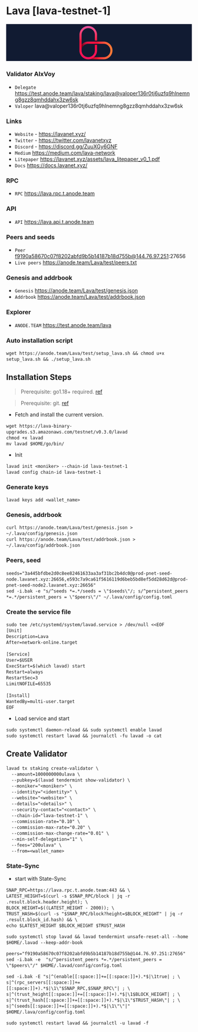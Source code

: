 # Lava [lava-testnet-1]
![Lava Guide](https://github.com/Voynitskiy/Voynitskiy/blob/main/testnet/Lava/Lava.png)
### Validator AlxVoy
* `Delegate` https://test.anode.team/lava/staking/lava@valoper136r0tj6uzfq9hlnemng8gzz8qmhddahx3zw6sk
* `Valoper` lava@valoper136r0tj6uzfq9hlnemng8gzz8qmhddahx3zw6sk
### Links
* `Website` - https://lavanet.xyz/
* `Twitter` - https://twitter.com/lavanetxyz
* `Discord` - https://discord.gg/ZuuXGy6GNF
* `Medium` https://medium.com/lava-network
* `Litepaper` https://lavanet.xyz/assets/lava_litepaper_v0_1.pdf
* `Docs` https://docs.lavanet.xyz/
### RPC
* `RPC` https://lava.rpc.t.anode.team
### API
* `API` https://lava.api.t.anode.team
### Peers and seeds
* `Peer` f9190a58670c07f8202abfd9b5b14187b18d755b@144.76.97.251:27656
* `Live peers` https://anode.team/Lava/test/peers.txt
### Genesis and addrbook
* `Genesis` https://anode.team/Lava/test/genesis.json
* `Addrbook` https://anode.team/Lava/test/addrbook.json
### Explorer
* `ANODE.TEAM` https://test.anode.team/lava
### Auto installation script
```
wget https://anode.team/Lava/test/setup_lava.sh && chmod u+x setup_lava.sh && ./setup_lava.sh
```
## Installation Steps
>Prerequisite: go1.18+ required. [ref](https://golang.org/doc/install)

>Prerequisite: git. [ref](https://github.com/git/git)

* Fetch and install the current version.
```shell
wget https://lava-binary-upgrades.s3.amazonaws.com/testnet/v0.3.0/lavad
chmod +x lavad
mv lavad $HOME/go/bin/
```
* Init
```
lavad init <moniker> --chain-id lava-testnet-1
lavad config chain-id lava-testnet-1
```

### Generate keys
```
lavad keys add <wallet_name>
```
### Genesis, addrbook
```
curl https://anode.team/Lava/test/genesis.json > ~/.lava/config/genesis.json
curl https://anode.team/Lava/test/addrbook.json > ~/.lava/config/addrbook.json
```
### Peers, seed
```
seeds="3a445bfdbe2d0c8ee82461633aa3af31bc2b4dc0@prod-pnet-seed-node.lavanet.xyz:26656,e593c7a9ca61f5616119d6beb5bd8ef5dd28d62d@prod-pnet-seed-node2.lavanet.xyz:26656"
sed -i.bak -e "s/^seeds *=.*/seeds = \"$seeds\"/; s/^persistent_peers *=.*/persistent_peers = \"$peers\"/" ~/.lava/config/config.toml
```
### Create the service file
```
sudo tee /etc/systemd/system/lavad.service > /dev/null <<EOF
[Unit]
Description=Lava
After=network-online.target

[Service]
User=$USER
ExecStart=$(which lavad) start
Restart=always
RestartSec=3
LimitNOFILE=65535

[Install]
WantedBy=multi-user.target
EOF
```
* Load service and start
```
sudo systemctl daemon-reload && sudo systemctl enable lavad
sudo systemctl restart lavad && journalctl -fu lavad -o cat
```
## Create Validator
```
lavad tx staking create-validator \
  --amount=1000000000ulava \
  --pubkey=$(lavad tendermint show-validator) \
  --moniker="<moniker>" \
  --identity="<identity>" \
  --website="<website>" \
  --details="<details>" \
  --security-contact="<contact>" \
  --chain-id="lava-testnet-1" \
  --commission-rate="0.10" \
  --commission-max-rate="0.20" \
  --commission-max-change-rate="0.01" \
  --min-self-delegation="1" \
  --fees="200ulava" \
  --from=<wallet_name>
```
### State-Sync
* start with State-Sync
```
SNAP_RPC=https://lava.rpc.t.anode.team:443 && \
LATEST_HEIGHT=$(curl -s $SNAP_RPC/block | jq -r .result.block.header.height); \
BLOCK_HEIGHT=$((LATEST_HEIGHT - 2000)); \
TRUST_HASH=$(curl -s "$SNAP_RPC/block?height=$BLOCK_HEIGHT" | jq -r .result.block_id.hash) && \
echo $LATEST_HEIGHT $BLOCK_HEIGHT $TRUST_HASH
```
```
sudo systemctl stop lavad && lavad tendermint unsafe-reset-all --home $HOME/.lavad --keep-addr-book
```
```
peers="f9190a58670c07f8202abfd9b5b14187b18d755b@144.76.97.251:27656"
sed -i.bak -e  "s/^persistent_peers *=.*/persistent_peers = \"$peers\"/" $HOME/.lavad/config/config.toml
```
```
sed -i.bak -E "s|^(enable[[:space:]]+=[[:space:]]+).*$|\1true| ; \
s|^(rpc_servers[[:space:]]+=[[:space:]]+).*$|\1\"$SNAP_RPC,$SNAP_RPC\"| ; \
s|^(trust_height[[:space:]]+=[[:space:]]+).*$|\1$BLOCK_HEIGHT| ; \
s|^(trust_hash[[:space:]]+=[[:space:]]+).*$|\1\"$TRUST_HASH\"| ; \
s|^(seeds[[:space:]]+=[[:space:]]+).*$|\1\"\"|" $HOME/.lava/config/config.toml
```
```
sudo systemctl restart lavad && journalctl -u lavad -f
```
